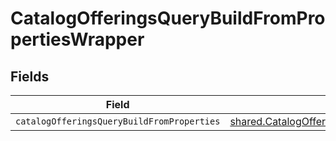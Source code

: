 # CatalogOfferingsQueryBuildFromPropertiesWrapper


## Fields

| Field                                                                                                              | Type                                                                                                               | Required                                                                                                           | Description                                                                                                        |
| ------------------------------------------------------------------------------------------------------------------ | ------------------------------------------------------------------------------------------------------------------ | ------------------------------------------------------------------------------------------------------------------ | ------------------------------------------------------------------------------------------------------------------ |
| `catalogOfferingsQueryBuildFromProperties`                                                                         | [shared.CatalogOfferingsQueryBuildFromProperties](../../models/shared/catalogofferingsquerybuildfromproperties.md) | :heavy_minus_sign:                                                                                                 | N/A                                                                                                                |